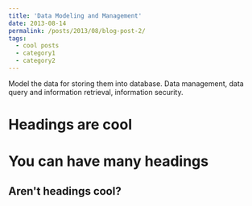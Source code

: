 ```yaml
---
title: 'Data Modeling and Management'
date: 2013-08-14
permalink: /posts/2013/08/blog-post-2/
tags:
  - cool posts
  - category1
  - category2
---
```


Model the data for storing them into database. Data management, data query and information retrieval, information security. 

Headings are cool
======

You can have many headings
======

Aren't headings cool?
------
